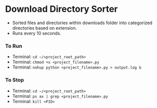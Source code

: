 # Download Directory Sorter

- Sorted files and directories within downloads folder into categorized directories based on extension.
- Runs every 10 seconds.

### To Run

- Terminal: `cd ~/<project_root_path>`
- Terminal: `chmod +x <project_filename>.py`
- Terminal: `nohup python <project_filename>.py > output.log &`

### To Stop

- Terminal: `cd ~/<project_root_path>`
- Terminal: `ps ax | grep <project_filename>.py`
- Terminal: `kill <PID>`
